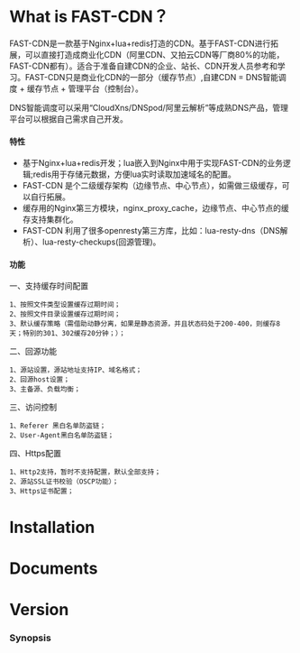 # What is FAST-CDN？
FAST-CDN是一款基于Nginx+lua+redis打造的CDN。基于FAST-CDN进行拓展，可以直接打造成商业化CDN（阿里CDN、又拍云CDN等厂商80%的功能，FAST-CDN都有）。适合于准备自建CDN的企业、站长、CDN开发人员参考和学习。FAST-CDN只是商业化CDN的一部分（缓存节点）,自建CDN = DNS智能调度 + 缓存节点 + 管理平台（控制台）。

DNS智能调度可以采用“CloudXns/DNSpod/阿里云解析”等成熟DNS产品，管理平台可以根据自己需求自己开发。

#### 特性
- 基于Nginx+lua+redis开发；lua嵌入到Nginx中用于实现FAST-CDN的业务逻辑;redis用于存储元数据，方便lua实时读取加速域名的配置。
- FAST-CDN 是个二级缓存架构（边缘节点、中心节点），如需做三级缓存，可以自行拓展。
- 缓存用的Nginx第三方模块，nginx_proxy_cache，边缘节点、中心节点的缓存支持集群化。
- FAST-CDN 利用了很多openresty第三方库，比如：lua-resty-dns（DNS解析）、lua-resty-checkups(回源管理)。

#### 功能
一、支持缓存时间配置

	1、按照文件类型设置缓存过期时间；
	2、按照文件目录设置缓存过期时间；
	3、默认缓存策略（需借助动静分离，如果是静态资源，并且状态码处于200-400，则缓存8天；特别的301、302缓存20分钟；）；
二、回源功能

    1、源站设置，源站地址支持IP、域名格式；
	2、回源host设置；
	3、主备源、负载均衡；
三、访问控制

	1、Referer 黑白名单防盗链；
	2、User-Agent黑白名单防盗链；
四、Https配置
	
	1、Http2支持，暂时不支持配置，默认全部支持；
	2、源站SSL证书校验（OSCP功能）；
	3、Https证书配置；
	

# Installation

# Documents

# Version

### Synopsis

